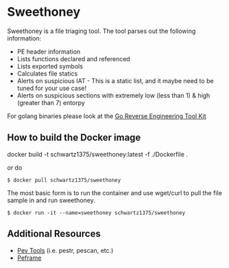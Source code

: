 # Sweethoney
Sweethoney is a file triaging tool.  The tool parses out the following information:

* PE header information
* Lists functions declared and referenced
* Lists exported symbols
* Calculates file statics
* Alerts on suspicious IAT - This is a static list, and it maybe need to be tuned for your use case!
* Alerts on suspicious sections with extremely low (less than 1) & high (greater than 7) entorpy

For golang binaries please look at the [Go Reverse Engineering Tool Kit](https://go-re.tk/)

## How to build the Docker image
docker build -t schwartz1375/sweethoney:latest -f ./Dockerfile .

or do 

```
$ docker pull schwartz1375/sweethoney
```

The most basic form is to run the container and use wget/curl to pull the file sample in and run sweethoney.

```
$ docker run -it --name=sweethoney schwartz1375/sweethoney
```

## Additional Resources
* [Pev Tools](https://github.com/merces/pev) (i.e. pestr, pescan, etc.)
* [Peframe](https://github.com/merces/pev)